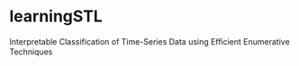 # learningSTL
Interpretable Classification of Time-Series Data using Eﬀicient Enumerative Techniques
